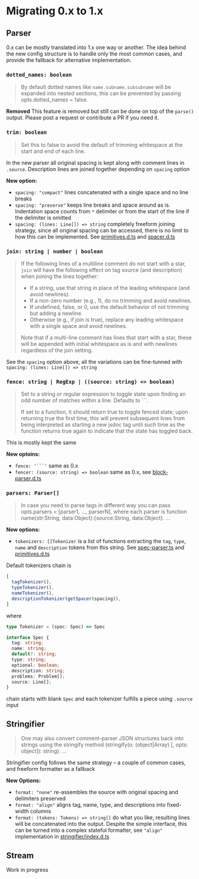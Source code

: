 # Migrating 0.x to 1.x

## Parser

0.x can be mostly translated into 1.x one way or another. The idea behind the new config structure is to handle only the most common cases, and provide the fallback for alternative implementation.

### `dotted_names: boolean`

> By default dotted names like `name.subname.subsubname` will be expanded into nested sections, this can be prevented by passing opts.dotted_names = false.

**Removed** This feature is removed but still can be done on top of the `parse()` output. Please post a request or contribute a PR if you need it.

### `trim: boolean`

> Set this to false to avoid the default of trimming whitespace at the start and end of each line.

In the new parser all original spacing is kept along with comment lines in `.source`. Description lines are joined together depending on `spacing` option

**New option:**

- `spacing: "compact"` lines concatenated with a single space and no line breaks
- `spacing: "preserve"` keeps line breaks and space around as is. Indentation space counts from `*` delimiter or from the start of the line if the delimiter is omitted
- `spacing: (lines: Line[]) => string` completely freeform joining strategy, since all original spacing can be accessed, there is no limit to how this can be implemented. See [primitives.d.ts](./lib/primitives.d.ts) and [spacer.d.ts](./lib/parser/spacer.d.ts)

### `join: string | number | boolean`

> If the following lines of a multiline comment do not start with a star, `join` will have the following effect on tag source (and description) when joining the lines together:
>
> - If a string, use that string in place of the leading whitespace (and avoid newlines).
> - If a non-zero number (e.g., 1), do no trimming and avoid newlines.
> - If undefined, false, or 0, use the default behavior of not trimming but adding a newline.
> - Otherwise (e.g., if join is true), replace any leading whitespace with a single space and avoid newlines.
>
> Note that if a multi-line comment has lines that start with a star, these will be appended with initial whitespace as is and with newlines regardless of the join setting.

See the `spacing` option above, all the variations can be fine-tunned with `spacing: (lines: Line[]) => string`

### `fence: string | RegExp | ((source: string) => boolean)`

> Set to a string or regular expression to toggle state upon finding an odd number of matches within a line. Defaults to ```.
>
> If set to a function, it should return true to toggle fenced state; upon returning true the first time, this will prevent subsequent lines from being interpreted as starting a new jsdoc tag until such time as the function returns true again to indicate that the state has toggled back.

This is mostly kept the same

**New optoins:**

- ```` fence: '```' ```` same as 0.x
- `fencer: (source: string) => boolean` same as 0.x, see [block-parser.d.ts](./lib/parser/block-parser.d.ts)

### `parsers: Parser[]`

> In case you need to parse tags in different way you can pass opts.parsers = [parser1, ..., parserN], where each parser is function name(str:String, data:Object):{source:String, data:Object}.
> ...

**New options:**

- `tokenizers: []Tokenizer` is a list of functions extracting the `tag`, `type`, `name` and `description` tokens from this string. See [spec-parser.ts](./lib/parser/spec-parser.d.ts) and [primitives.d.ts](./lib/primitives.d.ts)

Default tokenizers chain is

```js
[
  tagTokenizer(),
  typeTokenizer(),
  nameTokenizer(),
  descriptionTokenizer(getSpacer(spacing)),
]
```

where

```ts
type Tokenizer = (spec: Spec) => Spec

interface Spec {
  tag: string;
  name: string;
  default?: string;
  type: string;
  optional: boolean;
  description: string;
  problems: Problem[];
  source: Line[];
}
```

chain starts with blank `Spec` and each tokenizer fulfills a piece using `.source` input

## Stringifier

> One may also convert comment-parser JSON structures back into strings using the stringify method (stringify(o: (object|Array) [, opts: object]): string).
> ...

Stringifier config follows the same strategy – a couple of common cases, and freeform formatter as a fallback

**New Options:**

- `format: "none"` re-assembles the source with original spacing and delimiters preserved
- `format: "align"` aligns tag, name, type, and descriptions into fixed-width columns
- `format: (tokens: Tokens) => string[]` do what you like, resulting lines will be concatenated into the output. Despite the simple interface, this can be turned into a complex stateful formatter, see `"align"` implementation in [stringifier/index.d.ts](./lib/stringifier/index.d.ts)

## Stream

Work in progress
